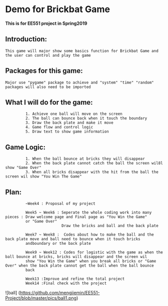 # Demo for Brickbat Game



**This is for EE551 project in Spring2019**


## Introduction:
    This game will major show some basics function for Brickbat Game and the user can control and play the game
             
             
## Packages for this game:
    Major use "pygame" package to achieve and "system" "time" "random" packages will also need to be imported
             
            
## What I will do for the game:
             1. Achieve one ball will move on the screen
             2. The ball can bounce back when it touch the boundary
             3. Draw the back plate and make it move
             4. Game flow and control logic
             5. Draw text to show game information
     
 
## Game Logic:
             1. When the ball bounce at bricks they will disappear
             2. When the back plate cannot catch the ball the screen wil8l show "Game Over"
             3. When all bricks disappear with the hit from the ball the screen wil show "You Win The Game"
             
             
## Plan:
             ~Week4 : Proposal of my project
             
             Week5 ~ Week6 : Seperate the whole coding work into many pieces : Draw welcome page and Final page as "You Win the Game"
             or "Game Over"
                             Draw the bricks and ball and the back plate
                             
             Week7 ~ Week8 :  Codes about how to make the ball and the back plate move and ball need to bounce when it touch bricks 
             andboundary or the back plate
             
             Week9 ~ Week12 : Codes for logistic with the game as when the ball bounce at bricks, bricks will disappear and the screen wil
             show "You Win the Game" when you break all bricks or "Game Over" when the back plate cannot get the ball when the ball bounce
             back
             
             Week13 :Improve and refine the total project
             Week14 :Final check with the project
             
             
![ball] (https://github.com/mengjiemin/EE551-Project/blob/master/pics/ball1.png)
